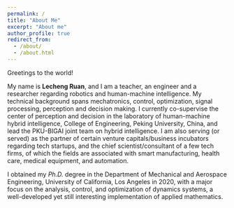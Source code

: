```yaml
---
permalink: /
title: "About Me"
excerpt: "About me"
author_profile: true
redirect_from: 
  - /about/
  - /about.html
---
```


Greetings to the world! 

My name is **Lecheng Ruan**, and I am a teacher, an engineer and a researcher regarding robotics and human-machine intelligence. My technical background spans mechatronics, control, optimization, signal processing, perception and decision making. I currently co-supervise the center of perception and decision in the laboratory of human-machine hybrid intelligence, College of Engineering, Peking University, China, and lead the PKU-BIGAI joint team on hybrid intelligence. I am also serving (or served) as the partner of certain venture capitals/business incubators regarding tech startups, and the chief scientist/consultant of a few tech firms, of which the fields are associated with smart manufacturing, health care, medical equipment, and automation.

I obtained my *Ph.D.* degree in the Department of Mechanical and Aerospace Engineering, University of California, Los Angeles in 2020, with a major focus on the analysis, control, and optimization of dynamics systems, a well-developed yet still interesting implementation of applied mathematics.






